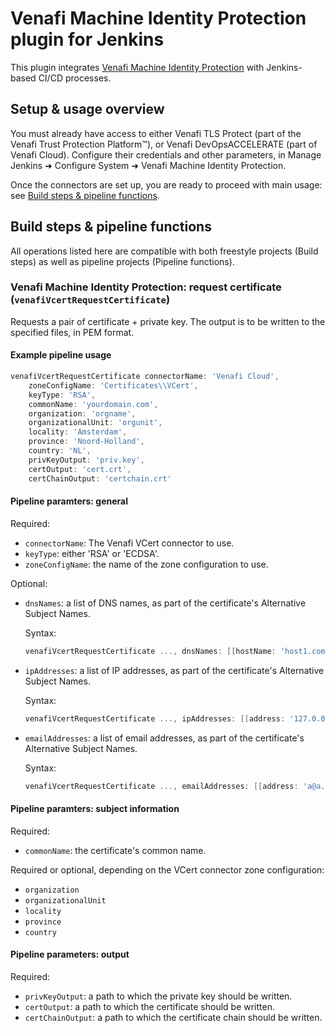 # Venafi Machine Identity Protection plugin for Jenkins

This plugin integrates [Venafi Machine Identity Protection](https://support.venafi.com/hc/en-us/articles/217991528-Introducing-VCert-API-Abstraction-for-DevOps) with Jenkins-based CI/CD processes.

## Setup & usage overview

You must already have access to either Venafi TLS Protect (part of the Venafi Trust Protection Platform™), or Venafi DevOpsACCELERATE (part of Venafi Cloud). Configure their credentials and other parameters, in Manage Jenkins ➜ Configure System ➜ Venafi Machine Identity Protection.

Once the connectors are set up, you are ready to proceed with main usage: see [Build steps & pipeline functions](#build-steps-pipeline-functions).

## Build steps & pipeline functions

All operations listed here are compatible with both freestyle projects (Build steps) as well as pipeline projects (Pipeline functions).

### Venafi Machine Identity Protection: request certificate (`venafiVcertRequestCertificate`)

Requests a pair of certificate + private key. The output is to be written to the specified files, in PEM format.

#### Example pipeline usage

~~~groovy
venafiVcertRequestCertificate connectorName: 'Venafi Cloud',
    zoneConfigName: 'Certificates\\VCert',
    keyType: 'RSA',
    commonName: 'yourdomain.com',
    organization: 'orgname',
    organizationalUnit: 'orgunit',
    locality: 'Amsterdam',
    province: 'Noord-Holland',
    country: 'NL',
    privKeyOutput: 'priv.key',
    certOutput: 'cert.crt',
    certChainOutput: 'certchain.crt'
~~~

#### Pipeline paramters: general

Required:

 * `connectorName`: The Venafi VCert connector to use.
 * `keyType`: either 'RSA' or 'ECDSA'.
 * `zoneConfigName`: the name of the zone configuration to use.

Optional:

 * `dnsNames`: a list of DNS names, as part of the certificate's Alternative Subject Names.

    Syntax:

    ~~~groovy
    venafiVcertRequestCertificate ..., dnsNames: [[hostName: 'host1.com'], [hostName: 'host2.com']]
    ~~~

 * `ipAddresses`: a list of IP addresses, as part of the certificate's Alternative Subject Names.

    Syntax:

    ~~~groovy
    venafiVcertRequestCertificate ..., ipAddresses: [[address: '127.0.0.1'], [address: '127.0.0.2']]
    ~~~

 * `emailAddresses`: a list of email addresses, as part of the certificate's Alternative Subject Names.

    Syntax:

    ~~~groovy
    venafiVcertRequestCertificate ..., emailAddresses: [[address: 'a@a.com'], [address: 'b@b.com']]
    ~~~

#### Pipeline paramters: subject information

Required:

 * `commonName`: the certificate's common name.

Required or optional, depending on the VCert connector zone configuration:

 * `organization`
 * `organizationalUnit`
 * `locality`
 * `province`
 * `country`

#### Pipeline parameters: output

Required:

 * `privKeyOutput`: a path to which the private key should be written.
 * `certOutput`: a path to which the certificate should be written.
 * `certChainOutput`: a path to which the certificate chain should be written.
